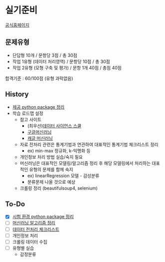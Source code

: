 # 실기준비
[공식홈페이지](https://www.dataq.or.kr/www/board/view.do)
## 문제유형
- 단답형 10개 / 문항당 3점 / 총 30점
- 작업 1유형 (데이터 처리영역) / 문항당 10점 / 총 30점
- 작업 2유형 (모형 구축 및 평가) / 문항 1개 40점 / 총점 40점

합격기준 : 60/100점 (유형 과락없음)

## History
- [제공 python package 정리](./python_packages.md)
- 학습 로드맵 설정
    - 참고 사이트
        - (최우선)[데이터 사이언스 스쿨](https://datascienceschool.net/intro.html)
        - [구글머신러닝](https://developers.google.com/machine-learning/guides?authuser=1)
        - [캐글 머신러닝](https://www.kaggle.com/learn/intro-to-machine-learning)
    - 자료 전처리 관련은 통계기법과 연관하여 대표적인 통계기법 체크리스트 정리 
        - ex) min-max 정규화, k-익명화 등
    - 개인정보 처리 방법 실습/숙지 필요
    - 머신러닝은 대표적인 모델링/알고리즘 정리 후 해당 모델링에서 처리하는 대표적인 유형의 문제를 함께 숙지
        - ex) linearRegression 모델 - 감성분류
        - 분류문제 나올 것으로 예상 
    - 크롤링 정리 (beautifulsoup4, selenium)

## To-Do
- [x] [시험 환경 python package 정리](./python_packages.md)
- [ ] [머신러닝 알고리즘 정리](./machine_learning_model.md)
- [ ] [데이터 전처리 체크리스트](./processing_data_checklist.md)
- [ ] 개인정보 처리
- [ ] 크롤링 데이터 수집
- [ ] 유형별 실습
    - 감정분류
    
